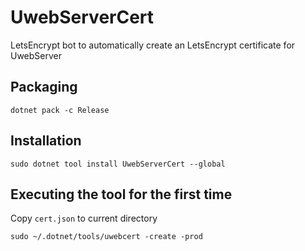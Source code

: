 # UwebServerCert
LetsEncrypt bot to automatically create an LetsEncrypt certificate for UwebServer

## Packaging
```
dotnet pack -c Release
```

## Installation
```
sudo dotnet tool install UwebServerCert --global
```

## Executing the tool for the first time

Copy ```cert.json``` to current directory

```
sudo ~/.dotnet/tools/uwebcert -create -prod
``` 
